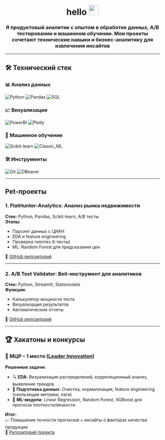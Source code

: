 <h1 align="center">hello
<img src="https://github.com/blackcater/blackcater/raw/main/images/Hi.gif" height="32"/></h1>
<h3 align="center">Я продуктовый аналитик с опытом в обработке данных, A/B тестировании и машинном обучении.  
Мои проекты сочетают технические навыки и бизнес-аналитику для извлечения инсайтов</h3>

---

## 🛠 Технический стек

### 📊 Анализ данных
![Python](https://img.shields.io/badge/Python-3776AB?logo=python&logoColor=white)
![Pandas](https://img.shields.io/badge/Pandas-150458?logo=pandas&logoColor=white)
![SQL](https://img.shields.io/badge/SQL-4479A1?logo=postgresql&logoColor=white)

### 📈 Визуализация
![PowerBI](https://img.shields.io/badge/Power_BI-F2C811?logo=powerbi&logoColor=black)
![Plotly](https://img.shields.io/badge/Plotly-3F4F75?logo=plotly&logoColor=white)

### 🧮 Машинное обучение
![Scikit-learn](https://img.shields.io/badge/Scikit_learn-F7931E?logo=scikitlearn&logoColor=white)
![Classic_ML](https://img.shields.io/badge/Classic_ML-01AEF2?logo=ai&logoColor=white)

### 🛠 Инструменты
![Git](https://img.shields.io/badge/Git-F05032?logo=git&logoColor=white)
![DBeaver](https://img.shields.io/badge/DBeaver-4D4D4D?logo=dbeaver&logoColor=white)

---

## Pet-проекты

### 1. FlatHunter-Analytics: Анализ рынка недвижимости

**Стек:** Python, Pandas, Scikit-learn, A/B тесты  
**Этапы:**
- Парсинг данных с ЦИАН
- EDA и feature engineering
- Проверка гипотез (t-тесты)
- ML: Random Forest для предсказания цен

🔗 [GitHub репозиторий](https://github.com/kap1anittt/FlatHunter-Analytics.git)

---

### 2. A/B Test Validator: Веб-инструмент для аналитиков

**Стек:** Python, Streamlit, Statsmodels  
**Функции:**
- Калькулятор мощности теста
- Визуализация результатов
- Автоматические отчеты

🔗 [GitHub репозиторий](https://github.com/kap1anittt/ABTestChecker.git)

---

## 🏆 Хакатоны и конкурсы

### 🥇 МЦР – 1 место ([Leader Innovation](https://leader-innovation.ru/mdp))

**Решенные задачи:**
- 🔍 **EDA**: Визуализация распределений, корреляционный анализ, выявление трендов
- 🧹 **Подготовка данных**: Очистка, нормализация, feature engineering (скользящие метрики, лаги)
- 🤖 **ML-модели**: Linear Regression, Random Forest, XGBoost для прогноза плотности/вязкости

**Итог:**  
📈 Повышение точности прогнозов + инсайты о факторах качества продукции  
🔗 [Репозиторий проекта](https://github.com/MISIS-x-OptonGroup/Marathon-Digital-Solutions.git)

